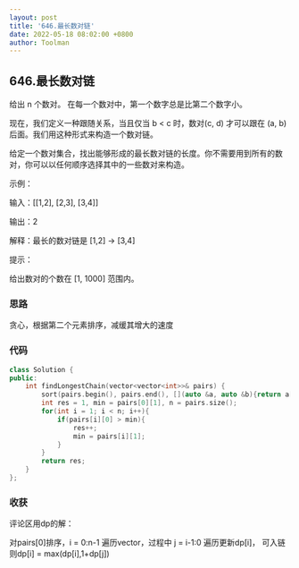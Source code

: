 ```yaml
---
layout: post
title: '646.最长数对链'
date: 2022-05-18 08:02:00 +0800
author: Toolman
---
```

## 646.最长数对链

给出 n 个数对。 在每一个数对中，第一个数字总是比第二个数字小。

现在，我们定义一种跟随关系，当且仅当 b < c 时，数对(c, d) 才可以跟在 (a, b) 后面。我们用这种形式来构造一个数对链。

给定一个数对集合，找出能够形成的最长数对链的长度。你不需要用到所有的数对，你可以以任何顺序选择其中的一些数对来构造。

 示例：

输入：[[1,2], [2,3], [3,4]]

输出：2

解释：最长的数对链是 [1,2] -> [3,4]

提示：

给出数对的个数在 [1, 1000] 范围内。

### 思路

贪心，根据第二个元素排序，减缓其增大的速度

### 代码

```c++
class Solution {
public:
    int findLongestChain(vector<vector<int>>& pairs) {
        sort(pairs.begin(), pairs.end(), [](auto &a, auto &b){return a[1] < b[1];});
        int res = 1, min = pairs[0][1], n = pairs.size();
        for(int i = 1; i < n; i++){
            if(pairs[i][0] > min){
                res++;
                min = pairs[i][1];
            }
        }
        return res;
    }
};
```

### 收获

评论区用dp的解：

对pairs[0]排序，i = 0:n-1 遍历vector，过程中 j = i-1:0 遍历更新dp[i]， 可入链则dp[i] = max(dp[i],1+dp[j])